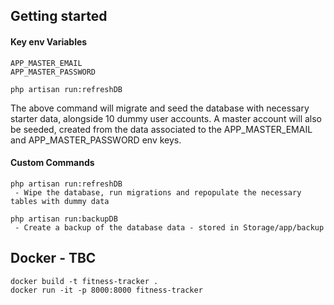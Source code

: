 ## Getting started

#### Key env Variables

```
APP_MASTER_EMAIL
APP_MASTER_PASSWORD
```

```
php artisan run:refreshDB
```

The above command will migrate and seed the database with necessary starter data, alongside 10 dummy user accounts. A master account will also be seeded, created from the data associated to the APP_MASTER_EMAIL and APP_MASTER_PASSWORD env keys.

#### Custom Commands

```
php artisan run:refreshDB
 - Wipe the database, run migrations and repopulate the necessary tables with dummy data

php artisan run:backupDB
 - Create a backup of the database data - stored in Storage/app/backup
```

## Docker - TBC

```
docker build -t fitness-tracker .
docker run -it -p 8000:8000 fitness-tracker
```
